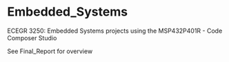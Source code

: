 # Embedded_Systems
ECEGR 3250: Embedded Systems projects using the MSP432P401R - Code Composer Studio

See Final_Report for overview
